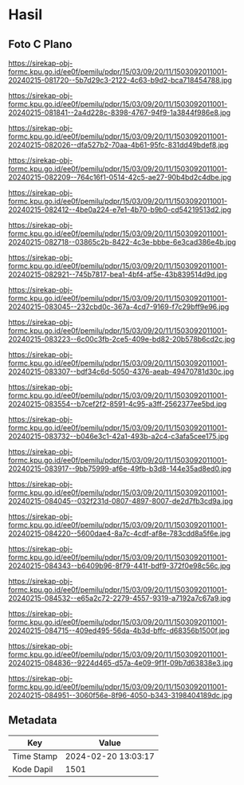 # Hasil

## Foto C Plano

https://sirekap-obj-formc.kpu.go.id/ee0f/pemilu/pdpr/15/03/09/20/11/1503092011001-20240215-081720--5b7d29c3-2122-4c63-b9d2-bca718454788.jpg

https://sirekap-obj-formc.kpu.go.id/ee0f/pemilu/pdpr/15/03/09/20/11/1503092011001-20240215-081841--2a4d228c-8398-4767-94f9-1a3844f986e8.jpg

https://sirekap-obj-formc.kpu.go.id/ee0f/pemilu/pdpr/15/03/09/20/11/1503092011001-20240215-082026--dfa527b2-70aa-4b61-95fc-831dd49bdef8.jpg

https://sirekap-obj-formc.kpu.go.id/ee0f/pemilu/pdpr/15/03/09/20/11/1503092011001-20240215-082209--764c16f1-0514-42c5-ae27-90b4bd2c4dbe.jpg

https://sirekap-obj-formc.kpu.go.id/ee0f/pemilu/pdpr/15/03/09/20/11/1503092011001-20240215-082412--4be0a224-e7e1-4b70-b9b0-cd54219513d2.jpg

https://sirekap-obj-formc.kpu.go.id/ee0f/pemilu/pdpr/15/03/09/20/11/1503092011001-20240215-082718--03865c2b-8422-4c3e-bbbe-6e3cad386e4b.jpg

https://sirekap-obj-formc.kpu.go.id/ee0f/pemilu/pdpr/15/03/09/20/11/1503092011001-20240215-082921--745b7817-bea1-4bf4-af5e-43b839514d9d.jpg

https://sirekap-obj-formc.kpu.go.id/ee0f/pemilu/pdpr/15/03/09/20/11/1503092011001-20240215-083045--232cbd0c-367a-4cd7-9169-f7c29bff9e96.jpg

https://sirekap-obj-formc.kpu.go.id/ee0f/pemilu/pdpr/15/03/09/20/11/1503092011001-20240215-083223--6c00c3fb-2ce5-409e-bd82-20b578b6cd2c.jpg

https://sirekap-obj-formc.kpu.go.id/ee0f/pemilu/pdpr/15/03/09/20/11/1503092011001-20240215-083307--bdf34c6d-5050-4376-aeab-49470781d30c.jpg

https://sirekap-obj-formc.kpu.go.id/ee0f/pemilu/pdpr/15/03/09/20/11/1503092011001-20240215-083554--b7cef2f2-8591-4c95-a3ff-2562377ee5bd.jpg

https://sirekap-obj-formc.kpu.go.id/ee0f/pemilu/pdpr/15/03/09/20/11/1503092011001-20240215-083732--b046e3c1-42a1-493b-a2c4-c3afa5cee175.jpg

https://sirekap-obj-formc.kpu.go.id/ee0f/pemilu/pdpr/15/03/09/20/11/1503092011001-20240215-083917--9bb75999-af6e-49fb-b3d8-144e35ad8ed0.jpg

https://sirekap-obj-formc.kpu.go.id/ee0f/pemilu/pdpr/15/03/09/20/11/1503092011001-20240215-084045--032f231d-0807-4897-8007-de2d7fb3cd9a.jpg

https://sirekap-obj-formc.kpu.go.id/ee0f/pemilu/pdpr/15/03/09/20/11/1503092011001-20240215-084220--5600dae4-8a7c-4cdf-af8e-783cdd8a5f6e.jpg

https://sirekap-obj-formc.kpu.go.id/ee0f/pemilu/pdpr/15/03/09/20/11/1503092011001-20240215-084343--b6409b96-8f79-441f-bdf9-372f0e98c56c.jpg

https://sirekap-obj-formc.kpu.go.id/ee0f/pemilu/pdpr/15/03/09/20/11/1503092011001-20240215-084532--e65a2c72-2279-4557-9319-a7192a7c67a9.jpg

https://sirekap-obj-formc.kpu.go.id/ee0f/pemilu/pdpr/15/03/09/20/11/1503092011001-20240215-084715--409ed495-56da-4b3d-bffc-d68356b1500f.jpg

https://sirekap-obj-formc.kpu.go.id/ee0f/pemilu/pdpr/15/03/09/20/11/1503092011001-20240215-084836--9224d465-d57a-4e09-9f1f-09b7d63838e3.jpg

https://sirekap-obj-formc.kpu.go.id/ee0f/pemilu/pdpr/15/03/09/20/11/1503092011001-20240215-084951--3060f56e-8f96-4050-b343-3198404189dc.jpg


## Metadata

| Key        | Value               |
| ---------- | ------------------- |
| Time Stamp | 2024-02-20 13:03:17 |
| Kode Dapil | 1501                |



